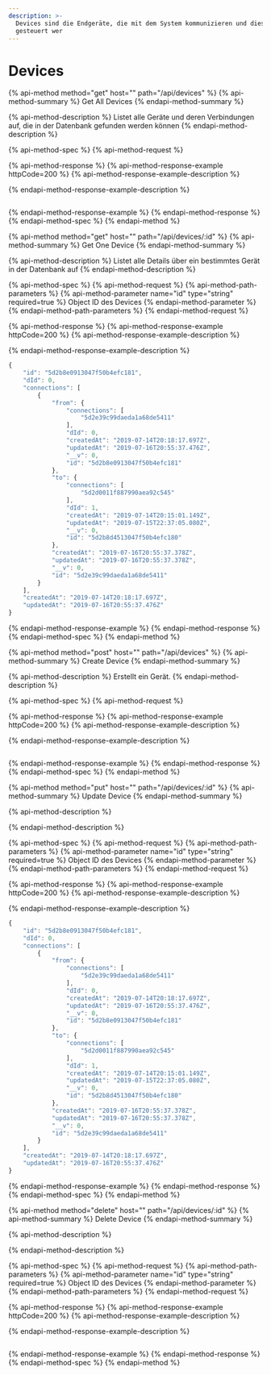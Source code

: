```yaml
---
description: >-
  Devices sind die Endgeräte, die mit dem System kommunizieren und diese von dem
  gesteuert wer
---
```


# Devices

{% api-method method="get" host="" path="/api/devices" %}
{% api-method-summary %}
Get All Devices
{% endapi-method-summary %}

{% api-method-description %}
Listet alle Geräte und deren Verbindungen auf, die in der Datenbank gefunden werden können
{% endapi-method-description %}

{% api-method-spec %}
{% api-method-request %}

{% api-method-response %}
{% api-method-response-example httpCode=200 %}
{% api-method-response-example-description %}

{% endapi-method-response-example-description %}

```

```
{% endapi-method-response-example %}
{% endapi-method-response %}
{% endapi-method-spec %}
{% endapi-method %}

{% api-method method="get" host="" path="/api/devices/:id" %}
{% api-method-summary %}
Get One Device
{% endapi-method-summary %}

{% api-method-description %}
Listet alle Details über ein bestimmtes Gerät in der Datenbank auf
{% endapi-method-description %}

{% api-method-spec %}
{% api-method-request %}
{% api-method-path-parameters %}
{% api-method-parameter name="id" type="string" required=true %}
Object ID des Devices
{% endapi-method-parameter %}
{% endapi-method-path-parameters %}
{% endapi-method-request %}

{% api-method-response %}
{% api-method-response-example httpCode=200 %}
{% api-method-response-example-description %}

{% endapi-method-response-example-description %}

```javascript
{
    "id": "5d2b8e0913047f50b4efc181",
    "dId": 0,
    "connections": [
        {
            "from": {
                "connections": [
                    "5d2e39c99daeda1a68de5411"
                ],
                "dId": 0,
                "createdAt": "2019-07-14T20:18:17.697Z",
                "updatedAt": "2019-07-16T20:55:37.476Z",
                "__v": 0,
                "id": "5d2b8e0913047f50b4efc181"
            },
            "to": {
                "connections": [
                    "5d2d0011f887990aea92c545"
                ],
                "dId": 1,
                "createdAt": "2019-07-14T20:15:01.149Z",
                "updatedAt": "2019-07-15T22:37:05.080Z",
                "__v": 0,
                "id": "5d2b8d4513047f50b4efc180"
            },
            "createdAt": "2019-07-16T20:55:37.378Z",
            "updatedAt": "2019-07-16T20:55:37.378Z",
            "__v": 0,
            "id": "5d2e39c99daeda1a68de5411"
        }
    ],    
    "createdAt": "2019-07-14T20:18:17.697Z",
    "updatedAt": "2019-07-16T20:55:37.476Z"
}
```
{% endapi-method-response-example %}
{% endapi-method-response %}
{% endapi-method-spec %}
{% endapi-method %}

{% api-method method="post" host="" path="/api/devices" %}
{% api-method-summary %}
Create Device
{% endapi-method-summary %}

{% api-method-description %}
Erstellt ein Gerät.
{% endapi-method-description %}

{% api-method-spec %}
{% api-method-request %}

{% api-method-response %}
{% api-method-response-example httpCode=200 %}
{% api-method-response-example-description %}

{% endapi-method-response-example-description %}

```

```
{% endapi-method-response-example %}
{% endapi-method-response %}
{% endapi-method-spec %}
{% endapi-method %}

{% api-method method="put" host="" path="/api/devices/:id" %}
{% api-method-summary %}
Update Device
{% endapi-method-summary %}

{% api-method-description %}

{% endapi-method-description %}

{% api-method-spec %}
{% api-method-request %}
{% api-method-path-parameters %}
{% api-method-parameter name="id" type="string" required=true %}
Object ID des Devices
{% endapi-method-parameter %}
{% endapi-method-path-parameters %}
{% endapi-method-request %}

{% api-method-response %}
{% api-method-response-example httpCode=200 %}
{% api-method-response-example-description %}

{% endapi-method-response-example-description %}

```javascript
{
    "id": "5d2b8e0913047f50b4efc181",
    "dId": 0,
    "connections": [
        {
            "from": {
                "connections": [
                    "5d2e39c99daeda1a68de5411"
                ],
                "dId": 0,
                "createdAt": "2019-07-14T20:18:17.697Z",
                "updatedAt": "2019-07-16T20:55:37.476Z",
                "__v": 0,
                "id": "5d2b8e0913047f50b4efc181"
            },
            "to": {
                "connections": [
                    "5d2d0011f887990aea92c545"
                ],
                "dId": 1,
                "createdAt": "2019-07-14T20:15:01.149Z",
                "updatedAt": "2019-07-15T22:37:05.080Z",
                "__v": 0,
                "id": "5d2b8d4513047f50b4efc180"
            },
            "createdAt": "2019-07-16T20:55:37.378Z",
            "updatedAt": "2019-07-16T20:55:37.378Z",
            "__v": 0,
            "id": "5d2e39c99daeda1a68de5411"
        }
    ],    
    "createdAt": "2019-07-14T20:18:17.697Z",
    "updatedAt": "2019-07-16T20:55:37.476Z"
}
```
{% endapi-method-response-example %}
{% endapi-method-response %}
{% endapi-method-spec %}
{% endapi-method %}

{% api-method method="delete" host="" path="/api/devices/:id" %}
{% api-method-summary %}
Delete Device
{% endapi-method-summary %}

{% api-method-description %}

{% endapi-method-description %}

{% api-method-spec %}
{% api-method-request %}
{% api-method-path-parameters %}
{% api-method-parameter name="id" type="string" required=true %}
Object ID des Devices
{% endapi-method-parameter %}
{% endapi-method-path-parameters %}
{% endapi-method-request %}

{% api-method-response %}
{% api-method-response-example httpCode=200 %}
{% api-method-response-example-description %}
   
{% endapi-method-response-example-description %}

```

```
{% endapi-method-response-example %}
{% endapi-method-response %}
{% endapi-method-spec %}
{% endapi-method %}


